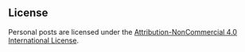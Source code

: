 ## License

Personal posts are licensed under the
[Attribution-NonCommercial 4.0 International License](https://creativecommons.org/licenses/by-nc/4.0/).
